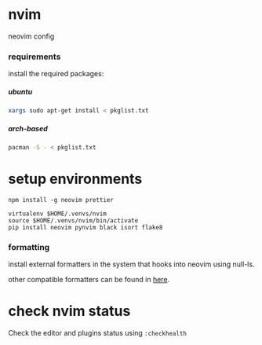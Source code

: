 # nvim

neovim config

### requirements

install the required packages:

##### ubuntu

```bash
xargs sudo apt-get install < pkglist.txt
```

##### arch-based

```bash
pacman -S - < pkglist.txt
```

# setup environments

```
npm install -g neovim prettier
```

```
virtualenv $HOME/.venvs/nvim
source $HOME/.venvs/nvim/bin/activate
pip install neovim pynvim black isort flake8
```

### formatting

install external formatters in the system that hooks into neovim using null-ls.

other compatible formatters can be found in [here](https://github.com/jose-elias-alvarez/null-ls.nvim/tree/main/lua/null-ls/builtins/formatting).

# check nvim status

Check the editor and plugins status using `:checkhealth`

